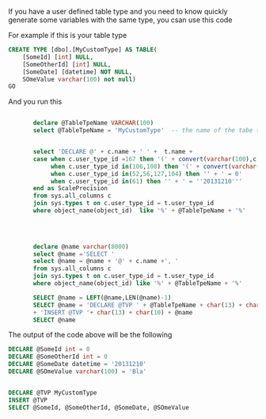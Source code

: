 
If you have a user defined table type and you need to know quickly generate some variables with the same type, you csan use this code

For example if this is your table type

```SQL
CREATE TYPE [dbo].[MyCustomType] AS TABLE(
	[SomeId] [int] NULL,
	[SomeOtherId] [int] NULL,
	[SomeDate] [datetime] NOT NULL,
	SOmeValue varchar(100) not null)
GO
```

And you run this

```SQL

       declare @TableTpeName VARCHAR(100)
	   select @TableTpeName = 'MyCustomType'  -- the name of the tabe type


	   select 'DECLARE @' + c.name + ' ' +  t.name + 
	   case when c.user_type_id =167 then '(' + convert(varchar(100),c.max_length) + ')'  + ' = ''Bla''' 
	        when c.user_type_id in(106,108) then '(' + convert(varchar(100),c.precision) + ',' + convert(varchar(100),c.scale) + ')'  + ' = 0' 
	        when c.user_type_id in(52,56,127,104) then '' + ' = 0' 
			when c.user_type_id in(61) then '' + ' = ''20131210''' 
	   end as ScalePrecision 
	   from sys.all_columns c
	   join sys.types t on c.user_type_id = t.user_type_id
	   where object_name(object_id)  like '%' + @TableTpeName + '%'


	   
	   
	   declare @name varchar(8000)
	   select @name ='SELECT '
	   select @name = @name + '@' + c.name +', '
	   from sys.all_columns c
	   join sys.types t on c.user_type_id = t.user_type_id
	   where object_name(object_id) like '%' + @TableTpeName + '%'

	   SELECT @name = LEFT(@name,LEN(@name)-1)
	   SELECT @name = 'DECLARE @TVP ' + @TableTpeName + char(13) + char(10) 
	   + 'INSERT @TVP '+ char(13) + char(10) + @name
	   SELECT @name 
```

The output of the code above will be the following

```SQL
DECLARE @SomeId int = 0
DECLARE @SomeOtherId int = 0
DECLARE @SomeDate datetime = '20131210'
DECLARE @SOmeValue varchar(100) = 'Bla'


DECLARE @TVP MyCustomType
INSERT @TVP 
SELECT @SomeId, @SomeOtherId, @SomeDate, @SOmeValue

```
